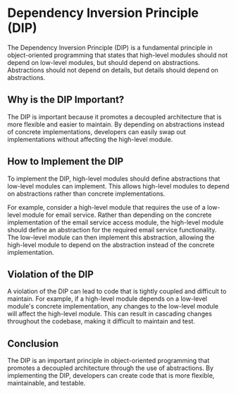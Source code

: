 # Dependency Inversion Principle (DIP)

The Dependency Inversion Principle (DIP) is a fundamental principle in object-oriented programming
that states that high-level modules should not depend on low-level modules, but should depend on
abstractions. Abstractions should not depend on details, but details should depend on abstractions.

## Why is the DIP Important?

The DIP is important because it promotes a decoupled architecture that is more flexible and easier
to maintain. By depending on abstractions instead of concrete implementations, developers can easily
swap out implementations without affecting the high-level module.

## How to Implement the DIP

To implement the DIP, high-level modules should define abstractions that low-level modules can
implement. This allows high-level modules to depend on abstractions rather than concrete
implementations.

For example, consider a high-level module that requires the use of a low-level module for email
service. Rather than depending on the concrete implementation of the email service access module,
the
high-level module should define an abstraction for the required email service functionality. The
low-level module can then implement this abstraction, allowing the high-level module to depend on
the abstraction instead of the concrete implementation.

## Violation of the DIP

A violation of the DIP can lead to code that is tightly coupled and difficult to maintain. For
example, if a high-level module depends on a low-level module's concrete implementation, any changes
to the low-level module will affect the high-level module. This can result in cascading changes
throughout the codebase, making it difficult to maintain and test.

## Conclusion

The DIP is an important principle in object-oriented programming that promotes a decoupled
architecture through the use of abstractions. By implementing the DIP, developers can create code
that is more flexible, maintainable, and testable.
